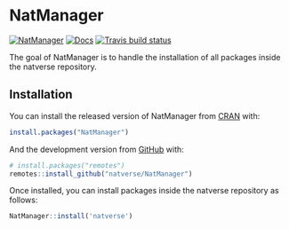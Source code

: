 
<!-- README.md is generated from README.Rmd. Please edit that file -->

# NatManager

<!-- badges: start -->

[![NatManager](https://img.shields.io/badge/natverse-Part%20of%20the%20natverse-a241b6)](https://natverse.github.io)
[![Docs](https://img.shields.io/badge/docs-100%25-brightgreen.svg)](https://natverse.github.io/natverse/reference/)
[![Travis build
status](https://travis-ci.org/natverse/natverse.svg?branch=master)](https://travis-ci.org/natverse/natverse)
<!-- badges: end -->

The goal of NatManager is to handle the installation of all packages
inside the natverse repository.

## Installation

You can install the released version of NatManager from
[CRAN](https://CRAN.R-project.org) with:

``` r
install.packages("NatManager")
```

And the development version from [GitHub](https://github.com/) with:

``` r
# install.packages("remotes")
remotes::install_github("natverse/NatManager")
```

Once installed, you can install packages inside the natverse repository
as follows:

``` r
NatManager::install('natverse')
```
